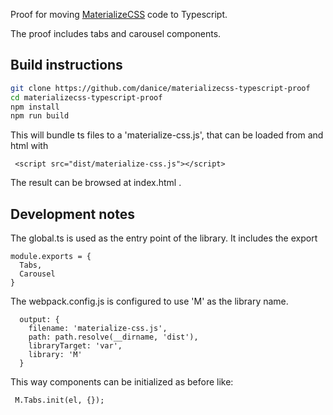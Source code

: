 Proof for moving [MaterializeCSS](https://github.com/materializecss/materialize) code to Typescript.

The proof includes tabs and carousel components.

## Build instructions

```bash
git clone https://github.com/danice/materializecss-typescript-proof
cd materializecss-typescript-proof
npm install
npm run build
```
This will bundle ts files to a 'materialize-css.js', that can be loaded from and html with

```
 <script src="dist/materialize-css.js"></script>  
```

The result can be browsed at  index.html .

## Development notes
The global.ts is used as the entry point of the library.
It includes the export

```
module.exports = {
  Tabs,
  Carousel
}
```

The webpack.config.js is configured to use 'M' as the library name.
```
  output: {
    filename: 'materialize-css.js',
    path: path.resolve(__dirname, 'dist'),
    libraryTarget: 'var',
    library: 'M'    
  }
```
This way components can be initialized as before like:
```
 M.Tabs.init(el, {});
```

